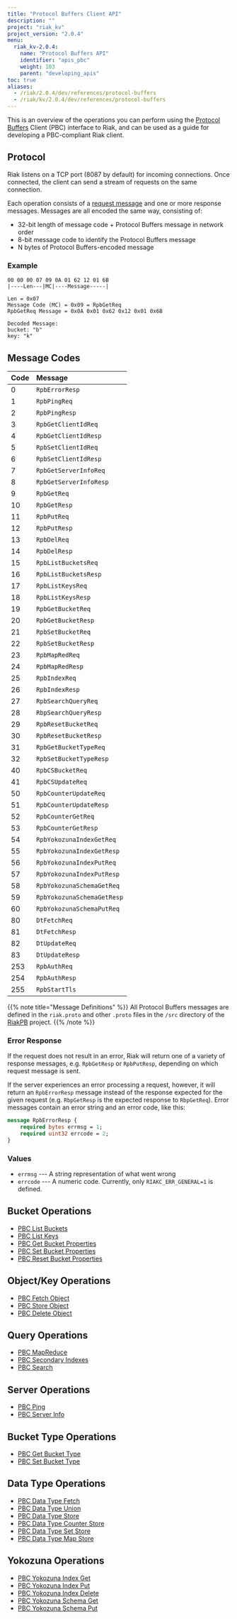 ```yaml
---
title: "Protocol Buffers Client API"
description: ""
project: "riak_kv"
project_version: "2.0.4"
menu:
  riak_kv-2.0.4:
    name: "Protocol Buffers API"
    identifier: "apis_pbc"
    weight: 103
    parent: "developing_apis"
toc: true
aliases:
  - /riak/2.0.4/dev/references/protocol-buffers
  - /riak/kv/2.0.4/dev/references/protocol-buffers
---
```


This is an overview of the operations you can perform using the
[Protocol Buffers](https://code.google.com/p/protobuf/) Client (PBC)
interface to Riak, and can be used as a guide for developing a
PBC-compliant Riak client.

## Protocol

Riak listens on a TCP port (8087 by default) for incoming connections.
Once connected, the client can send a stream of requests on the same
connection.

Each operation consists of a [request message](https://developers.google.com/protocol-buffers/docs/encoding) and one or more response messages. Messages are all encoded the same way, consisting of:

* 32-bit length of message code + Protocol Buffers message in network
  order
* 8-bit message code to identify the Protocol Buffers message
* N bytes of Protocol Buffers-encoded message

### Example

```
00 00 00 07 09 0A 01 62 12 01 6B
|----Len---|MC|----Message-----|

Len = 0x07
Message Code (MC) = 0x09 = RpbGetReq
RpbGetReq Message = 0x0A 0x01 0x62 0x12 0x01 0x6B

Decoded Message:
bucket: "b"
key: "k"
```

## Message Codes

Code | Message |
:----|:--------|
0 | `RpbErrorResp` |
1 | `RpbPingReq` |
2 | `RpbPingResp` |
3 | `RpbGetClientIdReq` |
4 | `RpbGetClientIdResp` |
5 | `RpbSetClientIdReq` |
6 | `RpbSetClientIdResp` |
7 | `RpbGetServerInfoReq` |
8 | `RpbGetServerInfoResp` |
9 | `RpbGetReq` |
10 | `RpbGetResp` |
11 | `RpbPutReq` |
12 | `RpbPutResp` |
13 | `RpbDelReq` |
14 | `RpbDelResp` |
15 | `RpbListBucketsReq` |
16 | `RpbListBucketsResp` |
17 | `RpbListKeysReq` |
18 | `RpbListKeysResp` |
19 | `RpbGetBucketReq` |
20 | `RpbGetBucketResp` |
21 | `RpbSetBucketReq` |
22 | `RpbSetBucketResp` |
23 | `RpbMapRedReq` |
24 | `RpbMapRedResp` |
25 | `RpbIndexReq` |
26 | `RpbIndexResp` |
27 | `RpbSearchQueryReq` |
28 | `RbpSearchQueryResp` |
29 | `RpbResetBucketReq` |
30 | `RpbResetBucketResp` |
31 | `RpbGetBucketTypeReq` |
32 | `RpbSetBucketTypeResp` |
40 | `RpbCSBucketReq` |
41 | `RpbCSUpdateReq` |
50 | `RpbCounterUpdateReq` |
51 | `RpbCounterUpdateResp` |
52 | `RpbCounterGetReq` |
53 | `RpbCounterGetResp` |
54 | `RpbYokozunaIndexGetReq` |
55 | `RpbYokozunaIndexGetResp` |
56 | `RpbYokozunaIndexPutReq` |
57 | `RpbYokozunaIndexPutResp` |
58 | `RpbYokozunaSchemaGetReq` |
59 | `RpbYokozunaSchemaGetResp` |
60 | `RpbYokozunaSchemaPutReq` |
80 | `DtFetchReq` |
81 | `DtFetchResp` |
82 | `DtUpdateReq` |
83 | `DtUpdateResp` |
253 | `RpbAuthReq` |
254 | `RpbAuthResp` |
255 | `RpbStartTls` |

{{% note title="Message Definitions" %}}
All Protocol Buffers messages are defined in the `riak.proto` and other
`.proto` files in the `/src` directory of the
<a href="https://github.com/basho/riak_pb">RiakPB</a> project.
{{% /note %}}

### Error Response

If the request does not result in an error, Riak will return one of a
variety of response messages, e.g. `RpbGetResp` or `RpbPutResp`,
depending on which request message is sent.

If the server experiences an error processing a request, however, it
will return an `RpbErrorResp` message instead of the response expected
for the given request (e.g. `RbpGetResp` is the expected response to
`RbpGetReq`). Error messages contain an error string and an error code,
like this:

```protobuf
message RpbErrorResp {
    required bytes errmsg = 1;
    required uint32 errcode = 2;
}
```

### Values

* `errmsg` --- A string representation of what went wrong
* `errcode` --- A numeric code. Currently, only `RIAKC_ERR_GENERAL=1`
  is defined.

## Bucket Operations

* [PBC List Buckets](/riak/kv/2.0.4/developing/api/protocol-buffers/list-buckets)
* [PBC List Keys](/riak/kv/2.0.4/developing/api/protocol-buffers/list-keys)
* [PBC Get Bucket Properties](/riak/kv/2.0.4/developing/api/protocol-buffers/get-bucket-props)
* [PBC Set Bucket Properties](/riak/kv/2.0.4/developing/api/protocol-buffers/set-bucket-props)
* [PBC Reset Bucket Properties](/riak/kv/2.0.4/developing/api/protocol-buffers/reset-bucket-props)

## Object/Key Operations

* [PBC Fetch Object](/riak/kv/2.0.4/developing/api/protocol-buffers/fetch-object)
* [PBC Store Object](/riak/kv/2.0.4/developing/api/protocol-buffers/store-object)
* [PBC Delete Object](/riak/kv/2.0.4/developing/api/protocol-buffers/delete-object)

## Query Operations

* [PBC MapReduce](/riak/kv/2.0.4/developing/api/protocol-buffers/mapreduce)
* [PBC Secondary Indexes](/riak/kv/2.0.4/developing/api/protocol-buffers/secondary-indexes)
* [PBC Search](/riak/kv/2.0.4/developing/api/protocol-buffers/search)

## Server Operations

* [PBC Ping](/riak/kv/2.0.4/developing/api/protocol-buffers/ping)
* [PBC Server Info](/riak/kv/2.0.4/developing/api/protocol-buffers/server-info)

## Bucket Type Operations

* [PBC Get Bucket Type](/riak/kv/2.0.4/developing/api/protocol-buffers/get-bucket-type)
* [PBC Set Bucket Type](/riak/kv/2.0.4/developing/api/protocol-buffers/set-bucket-type)

## Data Type Operations

* [PBC Data Type Fetch](/riak/kv/2.0.4/developing/api/protocol-buffers/dt-fetch)
* [PBC Data Type Union](/riak/kv/2.0.4/developing/api/protocol-buffers/dt-union)
* [PBC Data Type Store](/riak/kv/2.0.4/developing/api/protocol-buffers/dt-store)
* [PBC Data Type Counter Store](/riak/kv/2.0.4/developing/api/protocol-buffers/dt-counter-store)
* [PBC Data Type Set Store](/riak/kv/2.0.4/developing/api/protocol-buffers/dt-set-store)
* [PBC Data Type Map Store](/riak/kv/2.0.4/developing/api/protocol-buffers/dt-map-store)

## Yokozuna Operations

* [PBC Yokozuna Index Get](/riak/kv/2.0.4/developing/api/protocol-buffers/yz-index-get)
* [PBC Yokozuna Index Put](/riak/kv/2.0.4/developing/api/protocol-buffers/yz-index-put)
* [PBC Yokozuna Index Delete](/riak/kv/2.0.4/developing/api/protocol-buffers/yz-index-delete)
* [PBC Yokozuna Schema Get](/riak/kv/2.0.4/developing/api/protocol-buffers/yz-schema-get)
* [PBC Yokozuna Schema Put](/riak/kv/2.0.4/developing/api/protocol-buffers/yz-schema-put)
